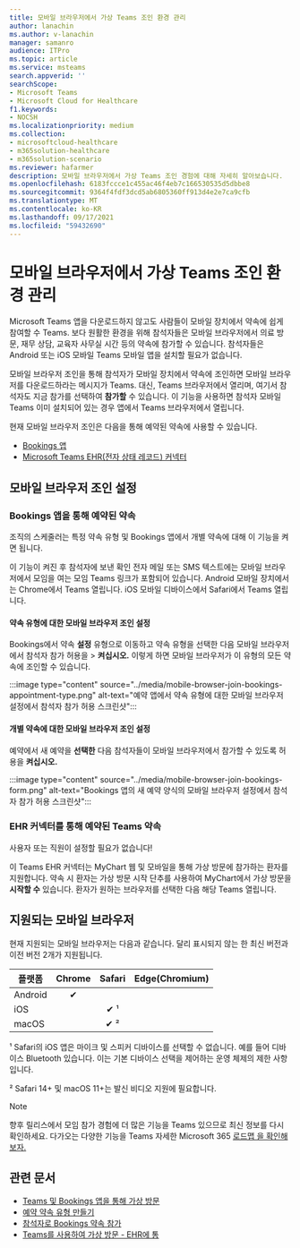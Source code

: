 ```yaml
---
title: 모바일 브라우저에서 가상 Teams 조인 환경 관리
author: lanachin
ms.author: v-lanachin
manager: samanro
audience: ITPro
ms.topic: article
ms.service: msteams
search.appverid: ''
searchScope:
- Microsoft Teams
- Microsoft Cloud for Healthcare
f1.keywords:
- NOCSH
ms.localizationpriority: medium
ms.collection:
- microsoftcloud-healthcare
- m365solution-healthcare
- m365solution-scenario
ms.reviewer: hafarmer
description: 모바일 브라우저에서 가상 Teams 조인 경험에 대해 자세히 알아보습니다.
ms.openlocfilehash: 6183fccce1c455ac46f4eb7c166530535d5dbbe8
ms.sourcegitcommit: 9364f4fdf3dcd5ab6805360ff913d4e2e7ca9cfb
ms.translationtype: MT
ms.contentlocale: ko-KR
ms.lasthandoff: 09/17/2021
ms.locfileid: "59432690"
---
```

# <a name="manage-the-join-experience-for-teams-virtual-visits-on-mobile-browsers"></a>모바일 브라우저에서 가상 Teams 조인 환경 관리

Microsoft Teams 앱을 다운로드하지 않고도 사람들이 모바일 장치에서 약속에 쉽게 참여할 수 Teams. 보다 원활한 환경을 위해 참석자들은 모바일 브라우저에서 의료 방문, 재무 상담, 교육자 사무실 시간 등의 약속에 참가할 수 있습니다. 참석자들은 Android 또는 iOS 모바일 Teams 모바일 앱을 설치할 필요가 없습니다.

모바일 브라우저 조인을 통해 참석자가 모바일 장치에서 약속에 조인하면 모바일 브라우저를 다운로드하라는 메시지가 Teams. 대신, Teams 브라우저에서 열리며, 여기서 참석자도 지금 참가를 선택하여 **참가할** 수 있습니다. 이 기능을 사용하면 참석자 모바일 Teams 이미 설치되어 있는 경우 앱에서 Teams 브라우저에서 열립니다.

현재 모바일 브라우저 조인은 다음을 통해 예약된 약속에 사용할 수 있습니다.

- [Bookings 앱](https://support.microsoft.com/office/apps-and-services-cc1fba57-9900-4634-8306-2360a40c665b?ui=en-us&rs=en-us&ad=us#PickTab=Bookings)
- [Microsoft Teams EHR(전자 상태 레코드) 커넥터](healthcare/ehr-admin.md)

## <a name="set-up-mobile-browser-join"></a>모바일 브라우저 조인 설정

### <a name="appointments-scheduled-through-the-bookings-app"></a>Bookings 앱을 통해 예약된 약속

조직의 스케줄러는 특정 약속 유형 및 Bookings 앱에서 개별 약속에 대해 이 기능을 켜면 됩니다.

이 기능이 켜진 후 참석자에 보낸 확인 전자 메일 또는 SMS 텍스트에는 모바일 브라우저에서 모임을 여는 모임 Teams 링크가 포함되어 있습니다. Android 모바일 장치에서는 Chrome에서 Teams 열립니다. iOS 모바일 디바이스에서 Safari에서 Teams 열립니다.

#### <a name="turn-on-mobile-browser-join-for-an-appointment-type"></a>약속 유형에 대한 모바일 브라우저 조인 설정

Bookings에서 약속 **설정** 유형으로 이동하고 약속 유형을 선택한 다음 모바일 브라우저에서 참석자 참가 허용을  >   **켜십시오.** [](https://support.microsoft.com/office/create-an-appointment-type-810eac77-6a65-4dc8-964d-c00eadf43887) 이렇게 하면 모바일 브라우저가 이 유형의 모든 약속에 조인할 수 있습니다.

:::image type="content" source="../media/mobile-browser-join-bookings-appointment-type.png" alt-text="예약 앱에서 약속 유형에 대한 모바일 브라우저 설정에서 참석자 참가 허용 스크린샷":::

#### <a name="turn-on-mobile-browser-join-for-an-individual-appointment"></a>개별 약속에 대한 모바일 브라우저 조인 설정

예약에서 새 예약을 **선택한** 다음 참석자들이 모바일 브라우저에서 참가할 수 있도록 허용을 **켜십시오.**

:::image type="content" source="../media/mobile-browser-join-bookings-form.png" alt-text="Bookings 앱의 새 예약 양식의 모바일 브라우저 설정에서 참석자 참가 허용 스크린샷":::

### <a name="appointments-scheduled-through-the-teams-ehr-connector"></a>EHR 커넥터를 통해 예약된 Teams 약속

사용자 또는 직원이 설정할 필요가 없습니다!

이 Teams EHR 커넥터는 MyChart 웹 및 모바일을 통해 가상 방문에 참가하는 환자를 지원합니다. 약속 시 환자는 가상 방문 시작 단추를 사용하여 MyChart에서 가상 방문을 **시작할 수** 있습니다. 환자가 원하는 브라우저를 선택한 다음 해당 Teams 열립니다.

## <a name="supported-mobile-browsers"></a>지원되는 모바일 브라우저

현재 지원되는 모바일 브라우저는 다음과 같습니다. 달리 표시되지 않는 한 최신 버전과 이전 버전 2개가 지원됩니다.

|플랫폼  |Chrome |Safari |Edge(Chromium)|
|---------|:---:|:---:|:---:|
|Android   |   &#x2714;      |         |         |
|iOS    |         |  &#x2714; &sup1;       |         |
|macOS     |         |  &#x2714; &sup2;    |         |

&sup1; Safari의 iOS 앱은 마이크 및 스피커 디바이스를 선택할 수 없습니다. 예를 들어 디바이스 Bluetooth 있습니다. 이는 기본 디바이스 선택을 제어하는 운영 체제의 제한 사항입니다.

&sup2; Safari 14+ 및 macOS 11+는 발신 비디오 지원에 필요합니다.

> [!NOTE]
> 향후 릴리스에서 모임 참가 경험에 더 많은 기능을 Teams 있으므로 최신 정보를 다시 확인하세요. 다가오는 다양한 기능을 Teams 자세한 Microsoft 365 [로드맵 을 확인해 보자.](https://www.microsoft.com/microsoft-365/roadmap?filters=&searchterms=microsoft%2Cteams)

## <a name="related-articles"></a>관련 문서

- [Teams 및 Bookings 앱을 통해 가상 방문](bookings-virtual-visits.md)
- [예약 약속 유형 만들기](https://support.microsoft.com/office/create-an-appointment-type-810eac77-6a65-4dc8-964d-c00eadf43887)
- [참석자로 Bookings 약속 참가](https://support.microsoft.com/office/join-a-bookings-appointment-as-an-attendee-95cea12d-2220-421f-a663-6efb20913c7f)
- [Teams를 사용하여 가상 방문 - EHR에 통](healthcare/ehr-admin.md)

